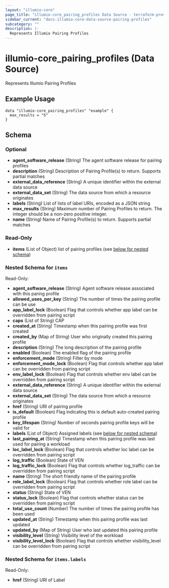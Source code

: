 ```yaml
---
layout: "illumio-core"
page_title: "illumio-core_pairing_profiles Data Source - terraform-provider-illumio-core"
sidebar_current: "docs-illumio-core-data-source-pairing-profiles"
subcategory: ""
description: |-
  Represents Illumio Pairing Profiles
---
```


# illumio-core_pairing_profiles (Data Source)

Represents Illumio Pairing Profiles

Example Usage
------------

```hcl
data "illumio-core_pairing_profiles" "example" {
  max_results = "5"
}
```

## Schema

### Optional

- **agent_software_release** (String) The agent software release for pairing profiles
- **description** (String) Description of Pairing Profile(s) to return. Supports partial matches
- **external_data_reference** (String) A unique identifier within the external data source
- **external_data_set** (String) The data source from which a resource originates
- **labels** (String) List of lists of label URIs, encoded as a JSON string
- **max_results** (String) Maximum number of Pairing Profiles to return. The integer should be a non-zero positive integer. 
- **name** (String) Name of Pairing Profile(s) to return. Supports partial matches

### Read-Only

- **items** (List of Object) list of pairing profiles (see [below for nested schema](#nestedatt--items))

<a id="nestedatt--items"></a>
### Nested Schema for `items`

Read-Only:


- **agent_software_release** (String) Agent software release associated with this paring profile
- **allowed_uses_per_key** (String) The number of times the pairing profile can be use
- **app_label_lock** (Boolean) Flag that controls whether app label can be overridden from pairing script
- **caps** (List of String) CAP
- **created_at** (String) Timestamp when this pairing profile was first created
- **created_by** (Map of String) User who originally created this pairing profile
- **description** (String) The long description of the pairing profile
- **enabled** (Boolean) The enabled flag of the pairing profile
- **enforcement_mode** (String) Filter by mode
- **enforcement_mode_lock** (Boolean) Flag that controls whether app label can be overridden from pairing script
- **env_label_lock** (Boolean) Flag that controls whether env label can be overridden from pairing script
- **external_data_reference** (String) A unique identifier within the external data source
- **external_data_set** (String) The data source from which a resource originates
- **href** (String) URI of pairing profile
- **is_default** (Boolean) Flag indicating this is default auto-created pairing profile
- **key_lifespan** (String) Number of seconds pairing profile keys will be valid for
- **labels** (List of Object) Assigned labels (see [below for nested schema](#nestedobjatt--items--labels))
- **last_pairing_at** (String) Timestamp when this pairing profile was last used for pairing a workload
- **loc_label_lock** (Boolean) Flag that controls whether loc label can be overridden from pairing script
- **log_traffic** (Boolean) State of VEN
- **log_traffic_lock** (Boolean) Flag that controls whether log_traffic can be overridden from pairing script
- **name** (String) The short friendly name of the pairing profile
- **role_label_lock** (Boolean) Flag that controls whether role label can be overridden from pairing script
- **status** (String) State of VEN
- **status_lock** (Boolean) Flag that controls whether status can be overridden from pairing script
- **total_use_count** (Number) The number of times the pairing profile has been used
- **updated_at** (String) Timestamp when this pairing profile was last updated
- **updated_by** (Map of String) User who last updated this pairing profile
- **visibility_level** (String) Visibility level of the workload
- **visibility_level_lock** (Boolean) Flag that controls whether visibility_level can be overridden from pairing script

<a id="nestedobjatt--items--labels"></a>
### Nested Schema for `items.labels`

Read-Only:

- **href** (String) URI of Label


